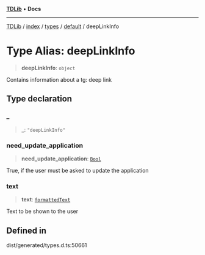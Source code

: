 [**TDLib**](../../../../../../README.md) • **Docs**

***

[TDLib](../../../../../../modules.md) / [index](../../../../../README.md) / [types](../../../README.md) / [default](../README.md) / deepLinkInfo

# Type Alias: deepLinkInfo

> **deepLinkInfo**: `object`

Contains information about a tg: deep link

## Type declaration

### \_

> **\_**: `"deepLinkInfo"`

### need\_update\_application

> **need\_update\_application**: [`Bool`](Bool.md)

True, if the user must be asked to update the application

### text

> **text**: [`formattedText`](formattedText-1.md)

Text to be shown to the user

## Defined in

dist/generated/types.d.ts:50661
